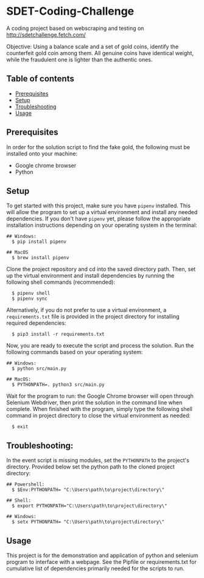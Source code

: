 # SDET-Coding-Challenge
A coding project based on webscraping and testing on http://sdetchallenge.fetch.com/

Objective: Using a balance scale and a set of gold coins, identify the counterfeit gold coin among them. All genuine coins have identical weight, while the fraudulent one is lighter than the authentic ones.

## Table of contents
- [Prerequisites](#Prerequisites)
- [Setup](#Setup)
- [Troubleshooting](#Troubleshooting)
- [Usage](#Usage)

## Prerequisites

In order for the solution script to find the fake gold, the following must be installed onto your machine:

* Google chrome browser
* Python

## Setup

To get started with this project, make sure you have `pipenv` installed. This will allow the program to set up a virtual environment and install any needed dependencies. If you don't have `pipenv` yet, please follow the appropriate installation instructions depending on your operating system in the terminal:

```
## Windows:
  $ pip install pipenv

## MacOS
  $ brew install pipenv
```

Clone the project repository and cd into the saved directory path. Then, set up the virtual environment and install dependencies by running the following shell commands (recommended):

```
  $ pipenv shell 
  $ pipenv sync
```

Alternatively, if you do not prefer to use a virtual environment, a `requirements.txt` file is provided in the project directory for installing required dependencies:
```
  $ pip3 install -r requirements.txt
```

Now, you are ready to execute the script and process the solution. Run the following commands based on your operating system: 

```
## Windows:
  $ python src/main.py

## MacOS:
  $ PYTHONPATH=. python3 src/main.py
```

Wait for the program to run: the Google Chrome browser will open through Selenium Webdriver, then print the solution in the command line when complete. When finished with the program, simply type the following shell command in project directory to close the virtual environment as needed:

```
  $ exit
```

## Troubleshooting:
In the event script is missing modules, set the `PYTHONPATH` to the project's directory. Provided below set the python path to the cloned project directory:

```
## Powershell: 
  $ $Env:PYTHONPATH= "C:\Users\path\to\project\directory\"

## Shell:
  $ export PYTHONPATH="C:\Users\path\to\project\directory\"

## Windows:
  $ setx PYTHONPATH= "C:\Users\path\to\project\directory\"
```

## Usage
This project is for the demonstration and application of python and selenium program to interface with a webpage.
See the Pipfile or requirements.txt for cumulative list of dependencies primarily needed for the scripts to run.
